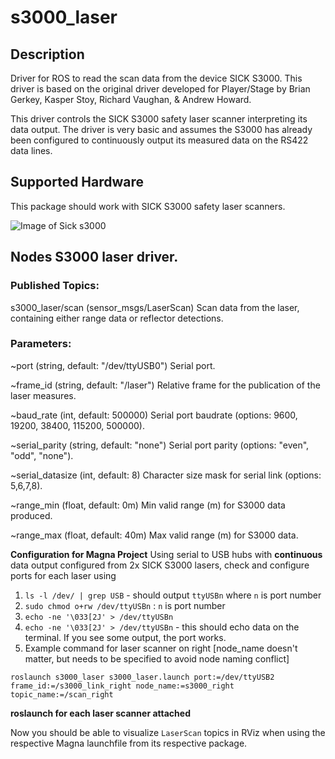 # s3000_laser

<h2>Description</h2>
Driver for ROS to read the scan data from the device SICK S3000. This driver is based on the original driver developed for Player/Stage by Brian Gerkey, Kasper Stoy, Richard Vaughan, & Andrew Howard.

This driver controls the SICK S3000 safety laser scanner interpreting its data output. The driver is very basic and assumes the S3000 has already been configured to continuously output its measured data on the RS422 data lines.

<h2>Supported Hardware</h2>
This package should work with SICK S3000 safety laser scanners. 

![Image of Sick s3000](http://wiki.ros.org/s3000_laser?action=AttachFile&do=get&target=SICK_S3000.jpg)

<h2>Nodes
S3000 laser driver.

<h3>Published Topics:</h3>
s3000_laser/scan (sensor_msgs/LaserScan)
    Scan data from the laser, containing either range data or reflector detections. 

<h3>Parameters:</h3>
~port (string, default: "/dev/ttyUSB0")
    Serial port. 

~frame_id (string, default: "/laser")
    Relative frame for the publication of the laser measures. 

~baud_rate (int, default: 500000)
    Serial port baudrate (options: 9600, 19200, 38400, 115200, 500000). 

~serial_parity (string, default: "none")
    Serial port parity (options: "even", "odd", "none"). 

~serial_datasize (int, default: 8)
    Character size mask for serial link (options: 5,6,7,8). 

~range_min (float, default: 0m)
    Min valid range (m) for S3000 data produced. 

~range_max (float, default: 40m)
    Max valid range (m) for S3000 data. 

**Configuration for Magna Project**
Using serial to USB hubs with __continuous__ data output configured from 2x SICK S3000 lasers,
check and configure ports for each laser using

1. `ls -l /dev/ | grep USB` - should output `ttyUSBn` where `n` is port number
2. `sudo chmod o+rw /dev/ttyUSBn` : `n` is port number
3. `echo -ne '\033[2J' > /dev/ttyUSBn`
4. `echo -ne '\033[2J' > /dev/ttyUSBn` - this should echo data on the terminal. If you see some output, the port works.
5. Example command for laser scanner on right [node_name doesn't matter, but needs to be specified to avoid node naming conflict]

`roslaunch s3000_laser s3000_laser.launch port:=/dev/ttyUSB2 frame_id:=/s3000_link_right node_name:=s3000_right topic_name:=/scan_right`

**roslaunch for each laser scanner attached**

Now you should be able to visualize `LaserScan` topics in RViz when using the respective Magna launchfile from its respective package.
